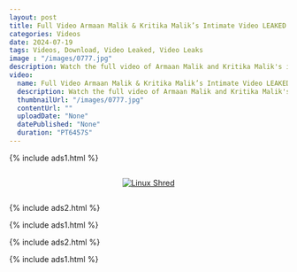 ```yaml
---
layout: post
title: Full Video Armaan Malik & Kritika Malik’s Intimate Video LEAKED Online Deets Inside
categories: Videos
date: 2024-07-19
tags: Videos, Download, Video Leaked, Video Leaks
image : "/images/0777.jpg"
description: Watch the full video of Armaan Malik and Kritika Malik's intimate moments that have been leaked online, sparking controversy and debate.
video:
  name: Full Video Armaan Malik & Kritika Malik’s Intimate Video LEAKED Online Deets Inside
  description: Watch the full video of Armaan Malik and Kritika Malik's intimate moments that have been leaked online, sparking controversy and debate.
  thumbnailUrl: "/images/0777.jpg"
  contentUrl: ""
  uploadDate: "None"
  datePublished: "None"
  duration: "PT6457S"
---
```

{% include ads1.html %}

<div class="separator" style="clear: both;">
    <a rel="nofollow" target="_blank" href="/watch-video-1.html?link=aHR0cHM6Ly9sb29rZXAuYmxvZ3Nwb3QuY29tLw==" style="display: block; padding: 1em 0; text-align: center;">
        <img src="{{ site.baseurl }}/images/video.webp" alt="Linux Shred" title="Linux Shred">
    </a>
</div>

{% include ads2.html %}

{% include ads1.html %}

{% include ads2.html %}

{% include ads1.html %}
